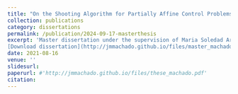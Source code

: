 ```yaml
---
title: "On the Shooting Algorithm for Partially Affine Control Problems"
collection: publications
category: dissertations
permalink: /publication/2024-09-17-masterthesis
excerpt: 'Master dissertation under the supervision of Maria Soledad Aronna 
[Download dissertation](http://jmmachado.github.io/files/master_machado.pdf)'
date: 2021-08-16
venue: ''
slidesurl: 
paperurl: #'http://jmmachado.github.io/files/these_machado.pdf'
citation: 
---
```

